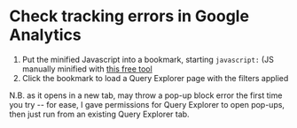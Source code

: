 # Check tracking errors in Google Analytics
1. Put the minified Javascript into a bookmark, starting `javascript:` (JS manually minified with [this free tool](https://javascript-minifier.com/)
2. Click the bookmark to load a Query Explorer page with the filters applied

N.B. as it opens in a new tab, may throw a pop-up block error the first time you try -- for ease, I gave permissions for Query Explorer to open pop-ups, then just run from an existing Query Explorer tab.
